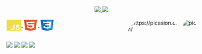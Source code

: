 
<div align="center">
  <a href="https://github.com/LuannaEspinola">
  <img height="150em" src="https://github-readme-stats.vercel.app/api?username=LuannaEspinola&show_icons=true&theme=dark&include_all_commits=true&count_private=true"/>
  <img height="150em" src="https://github-readme-stats.vercel.app/api/top-langs/?username=LuannaEspinola&layout=compact&langs_count=7&theme=dark"/>
</div>
<div style="display: inline_block"><br>
  <img align="center" alt="Js" height="30" width="40" src="https://raw.githubusercontent.com/devicons/devicon/master/icons/javascript/javascript-plain.svg">
  <img align="center" alt="HTML" height="30" width="40" src="https://raw.githubusercontent.com/devicons/devicon/master/icons/html5/html5-original.svg">
  <img align="center" alt="CSS" height="30" width="40" src="https://raw.githubusercontent.com/devicons/devicon/master/icons/css3/css3-original.svg">
  <img align="right" alt="pic" height="150" style="border-radius:50px;" src="https://i.picasion.com/pic92/f59f5079af4a85dc5c1d8bf2b357bcf6.gif">
  <a href="https://picasion.com/"><img align="right" src="https://i.picasion.com/pic92/f59f5079af4a85dc5c1d8bf2b357bcf6.gif" width="150" height="150" style="border-radius:50px;" alt="https://picasion.com/" /></a><br /><a href="https://picasion.com/">

</div>
  
  ##
 
<div> 
  
  <a href="https://www.instagram.com/luanna_espinola/" target="_blank"><img src="https://img.shields.io/badge/-Instagram-%23E4405F?style=for-the-badge&logo=instagram&logoColor=white" target="_blank"></a>
  <a href="https://steamcommunity.com/id/kyumikagura/" target="_blank"><img src="https://img.shields.io/badge/Steam-000000?style=for-the-badge&logo=steam&logoColor=white" target="_blank"></a>
  <a href = "mailto:luannaespinola@hotmail.com" target="_blank"><img src="https://img.shields.io/badge/-Gmail-%23333?style=for-the-badge&logo=gmail&logoColor=white" target="_blank"></a>
  <a href="https://www.linkedin.com/in/luanna-espinola-a87ab7178/" target="_blank"><img src="https://img.shields.io/badge/-LinkedIn-%230077B5?style=for-the-badge&logo=linkedin&logoColor=white" target="_blank"></a> 
 
</div>
